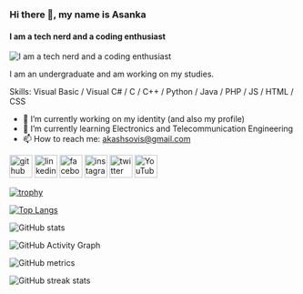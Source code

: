### Hi there 👋, my name is Asanka
#### I am a tech nerd and a coding enthusiast
![I am a tech nerd and a coding enthusiast](https://github.com/asankaSovis/asankaSovis/blob/main/cover.jpg)

I am an undergraduate and am working on my studies. 

Skills: Visual Basic / Visual C# / C / C++ / Python / Java / PHP / JS / HTML / CSS 

- 🔭 I’m currently working on my identity (and also my profile) 
- 🌱 I’m currently learning Electronics and Telecommunication Engineering 
- 📫 How to reach me: akashsovis@gmail.com 


[<img src='https://cdn.jsdelivr.net/npm/simple-icons@3.0.1/icons/github.svg' alt='github' height='40'>](https://github.com/asankaSovis)  [<img src='https://cdn.jsdelivr.net/npm/simple-icons@3.0.1/icons/linkedin.svg' alt='linkedin' height='40'>](https://www.linkedin.com/in/https://www.linkedin.com/in/asanka-sovis//)  [<img src='https://cdn.jsdelivr.net/npm/simple-icons@3.0.1/icons/facebook.svg' alt='facebook' height='40'>](https://www.facebook.com/https://www.facebook.com/artist.artist.98)  [<img src='https://cdn.jsdelivr.net/npm/simple-icons@3.0.1/icons/instagram.svg' alt='instagram' height='40'>](https://www.instagram.com/https://www.instagram.com/asankaakashsovis//)  [<img src='https://cdn.jsdelivr.net/npm/simple-icons@3.0.1/icons/twitter.svg' alt='twitter' height='40'>](https://twitter.com/https://twitter.com/AsankaSovis)  [<img src='https://cdn.jsdelivr.net/npm/simple-icons@3.0.1/icons/youtube.svg' alt='YouTube' height='40'>](https://www.youtube.com/channel/https://www.youtube.com/c/AKASHSOVIS)  

[![trophy](https://github-profile-trophy.vercel.app/?username=asankaSovis)](https://github.com/ryo-ma/github-profile-trophy)

[![Top Langs](https://github-readme-stats.vercel.app/api/top-langs/?username=asankaSovis)](https://github.com/anuraghazra/github-readme-stats)

![GitHub stats](https://github-readme-stats.vercel.app/api?username=asankaSovis&show_icons=true&count_private=true)  

![GitHub Activity Graph](https://activity-graph.herokuapp.com/graph?username=asankaSovis)  

![GitHub metrics](https://metrics.lecoq.io/asankaSovis)  

![GitHub streak stats](https://github-readme-streak-stats.herokuapp.com/?user=asankaSovis)  

